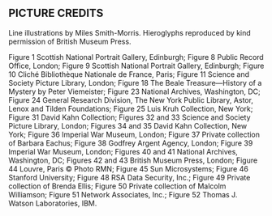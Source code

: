 ## PICTURE CREDITS

Line illustrations by Miles Smith-Morris. Hieroglyphs reproduced by kind permission of British Museum Press.

Figure 1 Scottish National Portrait Gallery, Edinburgh; Figure 8 Public Record Office, London; Figure 9 Scottish National Portrait Gallery, Edinburgh; Figure 10 Cliché Bibliothèque Nationale de France, Paris; Figure 11 Science and Society Picture Library, London; Figure 18 The Beale Treasure—History of a Mystery by Peter Viemeister; Figure 23 National Archives, Washington, DC; Figure 24 General Research Division, The New York Public Library, Astor, Lenox and Tilden Foundations; Figure 25 Luis Kruh Collection, New York; Figure 31 David Kahn Collection; Figures 32 and 33 Science and Society Picture Library, London; Figures 34 and 35 David Kahn Collection, New York; Figure 36 Imperial War Museum, London; Figure 37 Private collection of Barbara Eachus; Figure 38 Godfrey Argent Agency, London; Figure 39 Imperial War Museum, London; Figures 40 and 41 National Archives, Washington, DC; Figures 42 and 43 British Museum Press, London; Figure 44 Louvre, Paris © Photo RMN; Figure 45 Sun Microsystems; Figure 46 Stanford University; Figure 48 RSA Data Security, Inc.; Figure 49 Private collection of Brenda Ellis; Figure 50 Private collection of Malcolm Williamson; Figure 51 Network Associates, Inc.; Figure 52 Thomas J. Watson Laboratories, IBM.